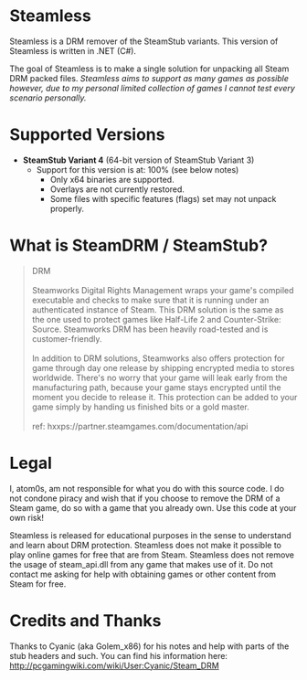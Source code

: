 # Steamless
Steamless is a DRM remover of the SteamStub variants. This version of Steamless is written in .NET (C#).

The goal of Steamless is to make a single solution for unpacking all Steam DRM packed files. *Steamless aims to support as many games as possible however, due to my personal limited collection of games I cannot test every scenario personally.*

# Supported Versions

- **SteamStub Variant 4** (64-bit version of SteamStub Variant 3)
  - Support for this version is at: 100% (see below notes)
    - Only x64 binaries are supported.
    - Overlays are not currently restored.
    - Some files with specific features (flags) set may not unpack properly.

# What is SteamDRM / SteamStub?
<blockquote>
DRM
<br><br>
Steamworks Digital Rights Management wraps your game's compiled executable and checks to make sure that it is running under an authenticated instance of Steam. This DRM solution is the same as the one used to protect games like Half-Life 2 and Counter-Strike: Source. Steamworks DRM has been heavily road-tested and is customer-friendly.
<br><br>
In addition to DRM solutions, Steamworks also offers protection for game through day one release by shipping encrypted media to stores worldwide. There's no worry that your game will leak early from the manufacturing path, because your game stays encrypted until the moment you decide to release it. This protection can be added to your game simply by handing us finished bits or a gold master.
<br><br>
ref: hxxps://partner.steamgames.com/documentation/api
</blockquote>

# Legal
I, atom0s, am not responsible for what you do with this source code. I do not condone piracy and wish that if you choose to remove the DRM of a Steam game, do so with a game that you already own. Use this code at your own risk!

Steamless is released for educational purposes in the sense to understand and learn about DRM protection. Steamless does not make it possible to play online games for free that are from Steam. Steamless does not remove the usage of steam_api.dll from any game that makes use of it. Do not contact me asking for help with obtaining games or other content from Steam for free.

# Credits and Thanks
Thanks to Cyanic (aka Golem_x86) for his notes and help with parts of the stub headers and such. You can find his information here:
http://pcgamingwiki.com/wiki/User:Cyanic/Steam_DRM
